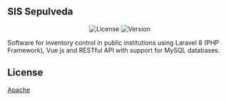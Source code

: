 ## SIS Sepulveda


<p align="center">
<img src="https://img.shields.io/badge/license-Apache-green" alt="License"></a>
<img src="https://img.shields.io/badge/version-1.0-blue" alt="Version"></a>
</p>

Software for inventory control in public institutions using Laravel 8 (PHP Framework), Vue js and RESTful API with 
support for MySQL databases.


## License
[Apache](https://choosealicense.com/licenses/apache-2.0/)
